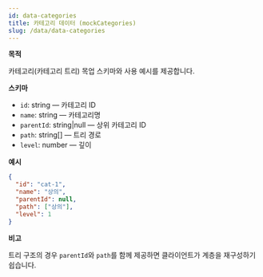 ```yaml
---
id: data-categories
title: 카테고리 데이터 (mockCategories)
slug: /data/data-categories
---
```


**목적**

카테고리(카테고리 트리) 목업 스키마와 사용 예시를 제공합니다.

**스키마**

- `id`: string — 카테고리 ID
- `name`: string — 카테고리명
- `parentId`: string|null — 상위 카테고리 ID
- `path`: string[] — 트리 경로
- `level`: number — 깊이

**예시**

```json
{
  "id": "cat-1",
  "name": "상의",
  "parentId": null,
  "path": ["상의"],
  "level": 1
}
```

**비고**

트리 구조의 경우 `parentId`와 `path`를 함께 제공하면 클라이언트가 계층을 재구성하기 쉽습니다.

